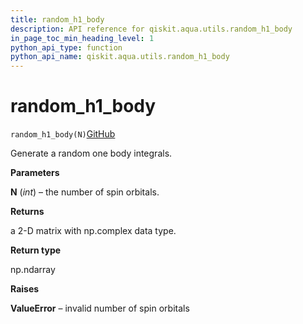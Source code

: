 ```yaml
---
title: random_h1_body
description: API reference for qiskit.aqua.utils.random_h1_body
in_page_toc_min_heading_level: 1
python_api_type: function
python_api_name: qiskit.aqua.utils.random_h1_body
---
```


# random\_h1\_body

<span id="qiskit.aqua.utils.random_h1_body" />

`random_h1_body(N)`[GitHub](https://github.com/qiskit-community/qiskit-aqua/tree/stable/0.7/qiskit/aqua/utils/random_matrix_generator.py "view source code")

Generate a random one body integrals.

**Parameters**

**N** (*int*) – the number of spin orbitals.

**Returns**

a 2-D matrix with np.complex data type.

**Return type**

np.ndarray

**Raises**

**ValueError** – invalid number of spin orbitals

